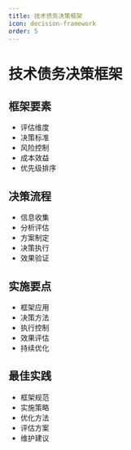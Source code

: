 ```yaml
---
title: 技术债务决策框架
icon: decision-framework
order: 5
---
```


# 技术债务决策框架

## 框架要素
- 评估维度
- 决策标准
- 风险控制
- 成本效益
- 优先级排序

## 决策流程
- 信息收集
- 分析评估
- 方案制定
- 决策执行
- 效果验证

## 实施要点
- 框架应用
- 决策方法
- 执行控制
- 效果评估
- 持续优化

## 最佳实践
- 框架规范
- 实施策略
- 优化方法
- 评估方案
- 维护建议
